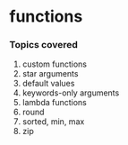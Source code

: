 # functions
###  Topics covered

1. custom functions
2. star arguments
3. default values
4. keywords-only arguments
5. lambda functions
6. round
7. sorted, min, max
8. zip